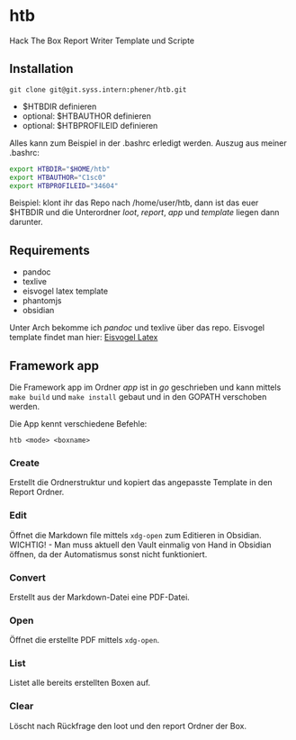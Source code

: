 # htb

Hack The Box Report Writer Template und Scripte

## Installation

`git clone git@git.syss.intern:phener/htb.git`

- $HTBDIR definieren
- optional: $HTBAUTHOR definieren
- optional: $HTBPROFILEID definieren

Alles kann zum Beispiel in der .bashrc erledigt werden. Auszug aus meiner .bashrc:

```sh
export HTBDIR="$HOME/htb"
export HTBAUTHOR="C1sc0"
export HTBPROFILEID="34604"
```

Beispiel: klont ihr das Repo nach /home/user/htb, dann ist das euer $HTBDIR und die Unterordner _loot_, _report_, _app_ und _template_ liegen dann darunter.

## Requirements

- pandoc
- texlive
- eisvogel latex template
- phantomjs
- obsidian

Unter Arch bekomme ich _pandoc_ und texlive über das repo.
Eisvogel template findet man hier: [Eisvogel Latex](https://github.com/Wandmalfarbe/pandoc-latex-template/releases/latest)

## Framework app

Die Framework app im Ordner _app_ ist in *go* geschrieben und kann mittels `make build` und `make install` gebaut und in den GOPATH verschoben werden.

Die App kennt verschiedene Befehle:

`htb <mode> <boxname>`

### Create

Erstellt die Ordnerstruktur und kopiert das angepasste Template in den Report Ordner.

### Edit

Öffnet die Markdown file mittels `xdg-open` zum Editieren in Obsidian. WICHTIG! - Man muss aktuell den Vault einmalig von Hand in Obsidian öffnen, da der Automatismus sonst nicht funktioniert.

### Convert

Erstellt aus der Markdown-Datei eine PDF-Datei.

### Open

Öffnet die erstellte PDF mittels `xdg-open`.

### List

Listet alle bereits erstellten Boxen auf.

### Clear

Löscht nach Rückfrage den loot und den report Ordner der Box.

